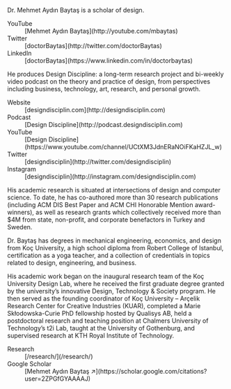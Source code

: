 <div class="row mb-3">
<div class="col-lg-6" markdown="1">

<p markdown='1'>
Dr. Mehmet Aydın Baytaş is a scholar of design.
</p>

</div><!-- col -->
</div><!-- .row -->


<dl class="row mb-5">

<dt class="col-4 col-sm-4 col-md-4 col-lg-2">
YouTube
</dt>
<dd class="col-8 col-sm-8 col-md-8 col-lg-10" markdown="1">
[Mehmet Aydın Baytaş](http://youtube.com/mbaytas)
</dd>

<dt class="col-4 col-sm-4 col-md-4 col-lg-2">
Twitter
</dt>
<dd class="col-8 col-sm-8 col-md-8 col-lg-10" markdown="1">
[doctorBaytas](http://twitter.com/doctorBaytas)
</dd>

<dt class="col-4 col-sm-4 col-md-4 col-lg-2">
LinkedIn
</dt>
<dd class="col-8 col-sm-8 col-md-8 col-lg-10" markdown="1">
[doctorBaytas](https://www.linkedin.com/in/doctorbaytas)
</dd>

</dl>




<div class="row mb-3">
<div class="col-lg-6" markdown="1">

He produces Design Discipline: a long-term research project and bi-weekly video podcast on the theory and practice of design, from perspectives including business, technology, art, research, and personal growth.

</div><!-- col -->
</div><!-- .row -->


<dl class="row mb-5">

<dt class="col-4 col-sm-4 col-md-4 col-lg-2">
Website
</dt>
<dd class="col-8 col-sm-8 col-md-8 col-lg-10" markdown="1">
[designdisciplin.com](http://designdisciplin.com)
</dd>

<dt class="col-4 col-sm-4 col-md-4 col-lg-2">
Podcast
</dt>
<dd class="col-8 col-sm-8 col-md-8 col-lg-10" markdown="1">
[Design Discipline](http://podcast.designdisciplin.com)
</dd>

<dt class="col-4 col-sm-4 col-md-4 col-lg-2">
YouTube
</dt>
<dd class="col-8 col-sm-8 col-md-8 col-lg-10" markdown="1">
[Design Discipline](https://www.youtube.com/channel/UCtXM3JdnERaNOiFKaHZJL_w)
</dd>

<dt class="col-4 col-sm-4 col-md-4 col-lg-2">
Twitter
</dt>
<dd class="col-8 col-sm-8 col-md-8 col-lg-10" markdown="1">
[designdisciplin](http://twitter.com/designdisciplin)
</dd>

<dt class="col-4 col-sm-4 col-md-4 col-lg-2">
Instagram
</dt>
<dd class="col-8 col-sm-8 col-md-8 col-lg-10" markdown="1">
[designdisciplin](http://instagram.com/designdisciplin.com)
</dd>

</dl>




<div class="row mb-3">
<div class="col-lg-6" markdown="1">

His academic research is situated at intersections of design and computer science. To date, he has co-authored more than 30 research publications (including ACM DIS Best Paper and ACM CHI Honorable Mention award-winners), as well as research grants which collectively received more than $4M from state, non-profit, and corporate benefactors in Turkey and Sweden. 

Dr. Baytaş has degrees in mechanical engineering, economics, and design from Koç University, a high school diploma from Robert College of Istanbul, certification as a yoga teacher, and a collection of credentials in topics related to design, engineering, and business.

His academic work began on the inaugural research team of the Koç University Design Lab, where he received the first graduate degree granted by the university’s innovative Design, Technology & Society program. He then served as the founding coordinator of Koç University – Arçelik Research Center for Creative Industries (KUAR), completed a Marie Skłodowska-Curie PhD fellowship hosted by Qualisys AB, held a postdoctoral research and teaching position at Chalmers University of Technology’s t2i Lab, taught at the University of Gothenburg, and supervised research at KTH Royal Institute of Technology.
  
</div><!-- col -->
</div><!-- row -->

<dl class="row mb-5">

<dt class="col-4 col-sm-4 col-md-4 col-lg-2">
Research
</dt>
<dd class="col-8 col-sm-8 col-md-8 col-lg-10" markdown="1">
[/research/](/research/)
</dd>

<dt class="col-4 col-sm-4 col-md-4 col-lg-2">
Google Scholar
</dt>
<dd class="col-8 col-sm-8 col-md-8 col-lg-10" markdown="1">
[Mehmet Aydın Baytaş ↗](https://scholar.google.com/citations?user=2ZPGfGYAAAAJ)
</dd>

</dl>
